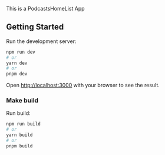 This is a PodcastsHomeList App

## Getting Started

Run the development server:

```bash
npm run dev
# or
yarn dev
# or
pnpm dev
```

Open [http://localhost:3000](http://localhost:3000) with your browser to see the result.

### Make build

Run build:

```bash
npm run build
# or
yarn build
# or
pnpm build
```

